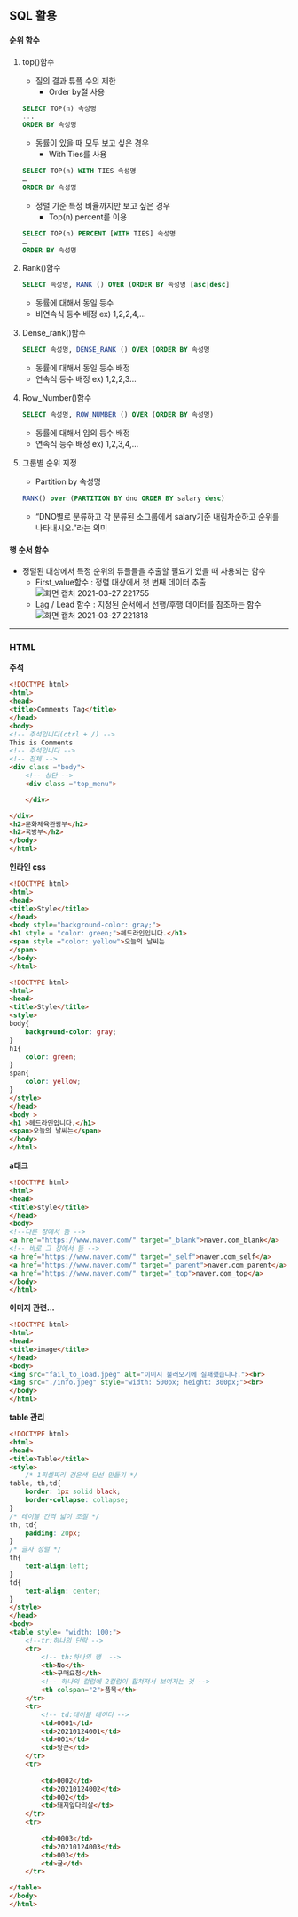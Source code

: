 ## SQL 활용
#### 순위 함수

1. top()함수
    - 질의 결과 튜플 수의 제한
        - Order by절 사용

    ``` sql
    SELECT TOP(n) 속성명
    ...
    ORDER BY 속성명
    ```
    - 동률이 있을 때 모두 보고 싶은 경우
        - With Ties를 사용
    ``` sql
    SELECT TOP(n) WITH TIES 속성명
    …
    ORDER BY 속성명
    ```

    - 정렬 기준 특정 비율까지만 보고 싶은 경우
        - Top(n) percent를 이용
    ``` sql
    SELECT TOP(n) PERCENT [WITH TIES] 속성명
    …
    ORDER BY 속성명
    ```
2. Rank()함수
    ``` sql
    SELECT 속성명, RANK () OVER (ORDER BY 속성명 [asc|desc] 
    ```
    - 동률에 대해서 동일 등수
    - 비연속식 등수 배정
    ex) 1,2,2,4,...

3. Dense_rank()함수
    ``` sql
    SELECT 속성명, DENSE_RANK () OVER (ORDER BY 속성명
    ```
    - 동률에 대해서 동일 등수 배정
    - 연속식 등수 배정
    ex) 1,2,2,3...

4. Row_Number()함수
    ```sql
    SELECT 속성명, ROW_NUMBER () OVER (ORDER BY 속성명)
    ```
    - 동률에 대해서 임의 등수 배정
    - 연속식 등수 배정
    ex) 1,2,3,4,...

5. 그룹별 순위 지정
    - Partition by 속성명
    ``` sql
    RANK() over (PARTITION BY dno ORDER BY salary desc)

    ```
    - “DNO별로 분류하고 각 분류된 소그룹에서 salary기준 내림차순하고
    순위를 나타내시오.”라는 의미

#### 행 순서 함수
- 정렬된 대상에서 특정 순위의 튜플들을 추출할 필요가 있을 때 사용되는 함수
    - First_value함수
    : 정렬 대상에서 첫 번째 데이터 추출
    ![화면 캡처 2021-03-27 221755](https://user-images.githubusercontent.com/76687078/112722064-af84cd00-8f4a-11eb-9e13-906faecd5621.png)
    - Lag / Lead 함수
    : 지정된 순서에서 선행/후행 데이터를 참조하는 함수
    ![화면 캡처 2021-03-27 221818](https://user-images.githubusercontent.com/76687078/112722087-cdeac880-8f4a-11eb-9959-339633ed0a84.png)
---
### HTML

**주석**
``` html
<!DOCTYPE html>
<html>
<head>
<title>Comments Tag</title>
</head>
<body>
<!-- 주석입니다(ctrl + /) -->
This is Comments
<!-- 주석입니다 -->
<!-- 전체 -->
<div class ="body">
    <!-- 상단 -->
    <div class ="top_menu">

    </div>

</div>
<h2>문화체육관광부</h2>
<h2>국방부</h2>
</body>
</html>
```

**인라인 css**
``` html
<!DOCTYPE html>
<html>
<head>
<title>Style</title>
</head>
<body style="background-color: gray;">
<h1 style = "color: green;">헤드라인입니다.</h1>
<span style ="color: yellow">오늘의 날씨는
</span>
</body>
</html>
```
``` html
<!DOCTYPE html>
<html>
<head>
<title>Style</title>
<style>
body{
    background-color: gray;
}
h1{
    color: green;
}
span{
    color: yellow;
}
</style>
</head>
<body >
<h1 >헤드라인입니다.</h1>
<span>오늘의 날씨는</span>
</body>
</html>
```

**a태크**
``` html
<!DOCTYPE html>
<html>
<head>
<title>style</title>
</head>
<body>
<!--다른 창에서 뜸 -->
<a href="https://www.naver.com/" target="_blank">naver.com_blank</a> 
<!-- 바로 그 창에서 뜸 -->
<a href="https://www.naver.com/" target="_self">naver.com_self</a>
<a href="https://www.naver.com/" target="_parent">naver.com_parent</a>
<a href="https://www.naver.com/" target="_top">naver.com_top</a>
</body>
</html>
```

**이미지 관련...**
``` html
<!DOCTYPE html>
<html>
<head>
<title>image</title>
</head>
<body>
<img src="fail_to_load.jpeg" alt="이미지 불러오기에 실패했습니다."><br>
<img src="./info.jpeg" style="width: 500px; height: 300px;"><br>
</body>
</html>
```

**table 관리**
``` html
<!DOCTYPE html>
<html>
<head>
<title>Table</title>
<style>
    /* 1픽셀짜리 검은색 단선 만들기 */
table, th,td{
    border: 1px solid black;
    border-collapse: collapse;
}
/* 테이블 간격 넓이 조절 */
th, td{
    padding: 20px;
}
/* 글자 정렬 */
th{
    text-align:left;
}
td{
    text-align: center;
}
</style>
</head>
<body>
<table style= "width: 100;">
    <!--tr:하나의 단락 -->
    <tr>
        <!-- th:하나의 행  -->
        <th>No</th>
        <th>구매요청</th>
        <!-- 하나의 컬럼에 2컬럼이 합쳐져서 보여지는 것 -->
        <th colspan="2">품목</th>
    </tr>
    <tr>
        <!-- td:테이블 데이터 -->
        <td>0001</td>
        <td>20210124001</td>
        <td>001</td>
        <td>당근</td>    
    </tr>
    <tr>
        
        <td>0002</td>
        <td>20210124002</td>
        <td>002</td>
        <td>돼지앞다리살</td>    
    </tr>
    <tr>
        
        <td>0003</td>
        <td>20210124003</td>
        <td>003</td>
        <td>귤</td>    
    </tr>

</table>
</body>
</html>
```
